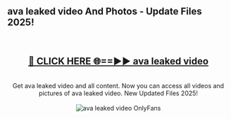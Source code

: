 <h2>ava leaked video And Photos - Update Files 2025!</h2>
<br>
<div align="center">
<h2><a href="https://linkcuts.com/hfmhzwbr" rel="nofollow">🔴 CLICK HERE 🌐==►► ava leaked video</a></h2>
<br>
Get ava leaked video and all content. Now you can access all videos and pictures of ava leaked video. New Updated Files 2025!
<br>
<br>
<a href="https://linkcuts.com/hfmhzwbr" rel="nofollow" data-target="animated-image.originalLink"><img src="https://i.ibb.co.com/WyWwxjT/player-gif2.gif" alt="ava leaked video OnlyFans" style="max-width: 100%; display: inline-block;" data-target="animated-image.originalImage"></a>
</div>
<br>